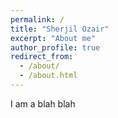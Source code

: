 ```yaml
---
permalink: /
title: "Sherjil Ozair"
excerpt: "About me"
author_profile: true
redirect_from: 
  - /about/
  - /about.html
---
```


I am a blah blah
